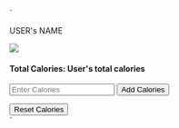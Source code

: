 `
<div class="userInfo">
	<div>
		<p>USER's NAME</p>
		<img src=User's image>
		<h4>Total Calories: User's total calories</h4>
		<form>
			<input type="text" placeholder="Enter Calories">				
            <input type="submit" value="Add Calories">
		</form>
		<button>Reset Calories</button>
	</div>
</div>`
